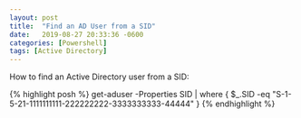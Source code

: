 ```yaml
---
layout: post
title:  "Find an AD User from a SID"
date:   2019-08-27 20:33:36 -0600
categories: [Powershell]
tags: [Active Directory]
---
```


How to find an Active Directory user from a SID:

{% highlight posh %}
get-aduser -Properties SID | where { $_.SID -eq "S-1-5-21-1111111111-222222222-3333333333-44444" }
{% endhighlight %}
